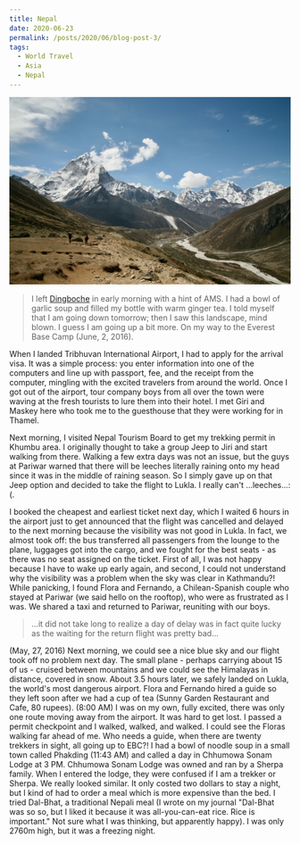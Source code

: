 ```yaml
---
title: Nepal
date: 2020-06-23
permalink: /posts/2020/06/blog-post-3/
tags:
  - World Travel
  - Asia
  - Nepal
---
```


![](/photograph/nepal.khumbu.1.png)

>I left [Dingboche](https://goo.gl/maps/VJhhDz9UqBezfTvD9) in early morning with a hint of AMS. I had a bowl of garlic soup and filled my bottle with warm ginger tea. I told myself that I am going down tomorrow; then I saw this landscape, mind blown. I guess I am going up a bit more. On my way to the Everest Base Camp (June, 2, 2016).

When I landed Tribhuvan International Airport, I had to apply for the arrival visa. It was a simple process: you enter information into one of the computers and line up with passport, fee, and the receipt from the computer, mingling with the excited travelers from around the world. Once I got out of the airport, tour company boys from all over the town were waving at the fresh tourists to lure them into their hotel. I met Giri and Maskey here who took me to the guesthouse that they were working for in Thamel.

Next morning, I visited Nepal Tourism Board to get my trekking permit in Khumbu area. I originally thought to take a group Jeep to Jiri and start walking from there. Walking a few extra days was not an issue, but the guys at Pariwar warned that there will be leeches literally raining onto my head since it was in the middle of raining season. So I simply gave up on that Jeep option and decided to take the flight to Lukla. I really can't ...leeches...:(. 

I booked the cheapest and earliest ticket next day, which I waited 6 hours in the airport just to get announced that the flight was cancelled and delayed to the next morning because the visibility was not good in Lukla. In fact, we almost took off: the bus transferred all passengers from the lounge to the plane, luggages got into the cargo, and we fought for the best seats - as there was no seat assigned on the ticket. First of all, I was not happy because I have to wake up early again, and second, I could not understand why the visibility was a problem when the sky was clear in Kathmandu?! While panicking, I found Flora and Fernando, a Chilean-Spanish couple who stayed at Pariwar (we said hello on the rooftop), who were as frustrated as I was. We shared a taxi and returned to Pariwar, reuniting with our boys.

>...it did not take long to realize a day of delay was in fact quite lucky as the waiting for the return flight was pretty bad... 

(May, 27, 2016) Next morning, we could see a nice blue sky and our flight took off no problem next day. The small plane - perhaps carrying about 15 of us - cruised between mountains and we could see the Himalayas in distance, covered in snow. About 3.5 hours later, we safely landed on Lukla, the world's most dangerous airport. Flora and Fernando hired a guide so they left soon after we had a cup of tea (Sunny Garden Restaurant and Cafe, 80 rupees). (8:00 AM) I was on my own, fully excited, there was only one route moving away from the airport. It was hard to get lost. I passed a permit checkpoint and I walked, walked, and walked. I could see the Floras walking far ahead of me. Who needs a guide, when there are twenty trekkers in sight, all going up to EBC?! I had a bowl of noodle soup in a small town called Phakding (11:43 AM) and called a day in Chhumowa Sonam Lodge at 3 PM. Chhumowa Sonam Lodge was owned and ran by a Sherpa family. When I entered the lodge, they were confused if I am a trekker or Sherpa. We really looked similar. It only costed two dollars to stay a night, but I kind of had to order a meal which is more expensive than the bed. I tried Dal-Bhat, a traditional Nepali meal (I wrote on my journal "Dal-Bhat was so so, but I liked it because it was all-you-can-eat rice. Rice is important." Not sure what I was thinking, but apparently happy). I was only 2760m high, but it was a freezing night.






